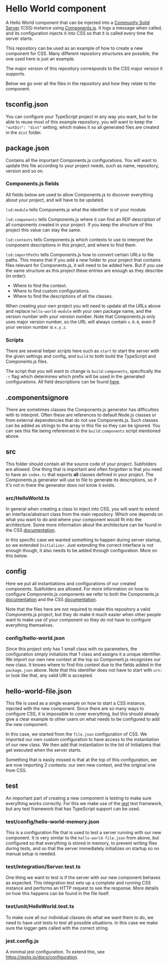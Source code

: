 # Hello World component

A Hello World component that can be injected into a 
[Community Solid Server](https://github.com/CommunitySolidServer/CommunitySolidServer/) (CSS) instance
using [Components.js](https://github.com/LinkedSoftwareDependencies/Components.js/).
It logs a message when called, and its configuration injects it into CSS
so that it is called every time the server starts.

This repository can be used as an example of how to create a new component for CSS.
Many different repository structures are possible,
the one used here is just an example.

The major version of this repository corresponds to the CSS major version it supports.

Below we go over all the files in the repository and how they relate to the component.

## tsconfig.json
You can configure your TypeScript project in any way you want,
but to be able to reuse most of this example repository,
you will want to keep the `"outDir": "dist"` setting,
which makes it so all generated files are created in the `dist` folder.

## package.json
Contains all the important Components.js configurations. 
You will want to update this file according to your project needs, such as name, repository, version and so on.

### Components.js fields
All fields below are used to allow Components.js to discover everything about your project,
and will have to be updated.

`lsd:module` tells Components.js what the identifier is of your module.

`lsd:components` tells Components.js where it can find an RDF description of all components created in your project.
If you keep the structure of this project this value can stay the same.

`lsd:contexts` tells Components.js which contexts to use to interpret the component descriptions in this project,
and where to find them.

`lsd:importPaths` tells Components.js how to convert certain URLs to file paths. 
This means that if you add a new folder to your project that contains files relevant for Components.js,
it will need to be added here.
But if you use the same structure as this project these entries are enough as they describe (in order):
 * Where to find the context.
 * Where to find custom configurations.
 * Where to find the descriptions of all the classes.

When creating your own project you will need to update all the URLs above and replace `hello-world-module`
with your own package name, and the version number with your version number.
Note that Components.js only uses major version number, so the URL will always contain `x.0.0`,
even if your version number is `x.y.z`.

### Scripts
There are several helper scripts here such as `start` to start the server with the given settings and config,
and `build` to both build the TypeScript and Components.js files.

The script that you will want to change is `build:components`,
specifically the `-r` flag which determines which prefix will be used in the generated configurations.
All field descriptions can be found [here](https://github.com/LinkedSoftwareDependencies/Components-Generator.js#usage).

## .componentsignore
There are sometimes classes the Components.js generator has difficulties with to interpret.
Often these are references to default Node.js classes or from external dependencies that do not use Components.js.
Such classes can be added as strings to the array in this file so they can be ignored.
You can see this file being referenced in the `build:components` script mentioned above.

## src
This folder should contain all the source code of your project. Subfolders are allowed.
One thing that is important and often forgotten is that you need to have an `index.ts`
that exports **all** classes defined in your project.
The Components.js generator will use to file to generate its descriptions,
so if it's not in there the generator does not know it exists.

### src/HelloWorld.ts
In general when creating a class to inject into CSS, 
you will want to extend an interface/abstract class from the main repository.
Which one depends on what you want to do and where your component would fit into the architecture.
Some more information about the architecture can be found in 
the CSS [documentation](https://communitysolidserver.github.io/CommunitySolidServer/).

In this specific case we wanted something to happen during server startup, so we extended `Initializer`.
Just extending the correct interface is not enough though, it also needs to be added through configuration.
More on this below.

## config
Here we put all instantiations and configurations of our created components. Subfolders are allowed.
For more information on how to configure Components.js components we refer to both 
the Components.js [documentation](https://componentsjs.readthedocs.io/)
and the CSS [documentation](https://communitysolidserver.github.io/CommunitySolidServer/).

Note that the files here are not required to make this repository a valid Components.js project,
but they do make it much easier when other people want to make use of your component
so they do not have to configure everything themselves.

### config/hello-world.json
Since this project only has 1 small class with no parameters,
the configuration simply initializes that 1 class and assigns it a unique identifier.
We import our own new context at the top so Component.js recognizes our new class.
It knows where to find this context due to the fields added in the `package.json` above.
Note that this identifier does not have to start with `urn:` or look like that,
any valid URI is accepted.

## hello-world-file.json
This file is used as a single example on how to start a CSS instance,
injected with the new component.
Since there are so many ways to configure CSS, it is impossible to cover everything,
but this should already give a clear example to other users on what needs to be configured to add the new component.

In this case, we started from the `file.json` configuration of CSS. 
We imported our own custom configuration to have access to the instantiation of our new class.
We then add that instantiation to the list of Initializers that get executed when the server starts.

Something that is easily missed is that at the top of this configuration, we are now importing 2 contexts:
our own new context, and the original one from CSS.

## test
An important part of creating a new component is testing to make sure everything works correctly.
For this we make use of the [jest](https://jestjs.io/) test framework,
but any test framework that has TypeScript support can be used.

### test/config/hello-world-memory.json
This is a configuration file that is used to test a server running with our new component.
It is very similar to the `hello-world-file.json` from above,
but configured so that everything is stored in memory, to prevent writing files during tests,
and so that the server immediately initializes on startup so no manual setup is needed.

### test/integration/Server.test.ts
One thing we want to test is if the server with our new component behaves as expected.
This integration test sets up a complete and running CSS instance and performs an HTTP request to see the response.
More details on how this happens can be found in the file itself.

### test/unit/HelloWorld.test.ts
To make sure all our individual classes do what we want them to do,
we need to have unit tests to test all possible situations.
In this case we make sure the logger gets called with the correct string.

### jest.config.js
A minimal jest configuration.
To extend this, see https://jestjs.io/docs/configuration.
